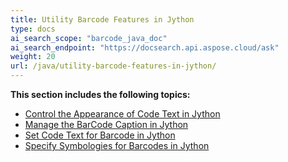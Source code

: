 ```yaml
---
title: Utility Barcode Features in Jython
type: docs
ai_search_scope: "barcode_java_doc"
ai_search_endpoint: "https://docsearch.api.aspose.cloud/ask"
weight: 20
url: /java/utility-barcode-features-in-jython/
---
```


**This section includes the following topics:**

- [Control the Appearance of Code Text in Jython](/barcode/java/control-the-appearance-of-code-text-in-jython/)
- [Manage the BarCode Caption in Jython](/barcode/java/manage-the-barcode-caption-in-jython/)
- [Set Code Text for Barcode in Jython](/barcode/java/set-code-text-for-barcode-in-jython/)
- [Specify Symbologies for Barcodes in Jython](/barcode/java/specify-symbologies-for-barcodes-in-jython/)
